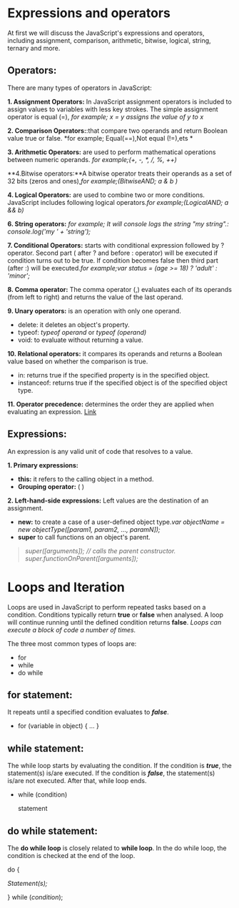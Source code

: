 # Expressions and operators
At first we will discuss the JavaScript's expressions and operators, including assignment, comparison, arithmetic, bitwise, logical, string, ternary and more.

## Operators:
There are many types of operators in JavaScript:

**1. Assignment Operators:** In JavaScript assignment operators is included to assign values to variables with less key strokes. The simple assignment operator is equal (=), *for example; x = y assigns the value of y to x*

**2. Comparison Operators:**:that compare two operands and return Boolean value true or false. *for example; Equal(==),Not equal (!=),ets *

**3. Arithmetic Operators:** are used to perform mathematical operations between numeric operands. _for example;(+, -, *, /, %, ++)_

**4.Bitwise operators:**A bitwise operator treats their operands as a set of 32 bits (zeros and ones),_for example;(BitwiseAND; a & b )_

**4. Logical Operators:** are used to combine two or more conditions. JavaScript includes following logical operators._for example;(LogicalAND; a && b)_

**6. String operators:** _for example; It will console logs the string "my string".: console.log('my ' + 'string');_

**7. Conditional Operators:** starts with conditional expression followed by ? operator. Second part ( after ? and before : operator) will be executed if condition turns out to be true. If condition becomes false then third part (after :) will be executed._for example;var status = (age >= 18) ? 'adult' : 'minor';_

**8. Comma operator:** The comma operator (,) evaluates each of its operands (from left to right) and returns the value of the last operand.

**9. Unary operators:** is an operation with only one operand.
- delete: it deletes an object's property.
- typeof: _typeof operand_ or _typeof (operand)_
- void: to evaluate without returning a value. 

**10. Relational operators:** it compares its operands and returns a Boolean value based on whether the comparison is true.
- in: returns true if the specified property is in the specified object.
- instanceof: returns true if the specified object is of the specified object type. 

**11. Operator precedence:** determines the order they are applied when evaluating an expression. [Link](https://developer.mozilla.org/en-US/docs/Web/JavaScript/Reference/Operators/Operator_Precedence#table)


## Expressions:
An expression is any valid unit of code that resolves to a value.

**1. Primary expressions:**
- **this:** it refers to the calling object in a method.
- **Grouping operator:** ( )

**2. Left-hand-side expressions:** Left values are the destination of an assignment.

- **new:** to create a case of a user-defined object type._var objectName = new objectType([param1, param2, ..., paramN]);_
- **super** to call functions on an object's parent. 
 >_super([arguments]); // calls the parent constructor.
super.functionOnParent([arguments]);_


# Loops and Iteration
Loops are used in JavaScript to perform repeated tasks based on a condition. Conditions typically return **true** or **false** when analysed. A loop will continue running until the defined condition returns **false**. 
_Loops can execute a block of code a number of times._

The three most common types of loops are:
- for
- while
- do while

## for statement:
It repeats until a specified condition evaluates to _**false**_.

- for (variable in object) {
...
}
## while statement:
The while loop starts by evaluating the condition. If the condition is _**true**_, the statement(s) is/are executed. If the condition is _**false**_, the statement(s) is/are not executed. After that, while loop ends.
- while (condition)

  statement

## do while statement:
The **do while loop** is closely related to **while loop**. In the do while loop, the condition is checked at the end of the loop.

 do {

   *Statement(s);*

} while (*condition*);


